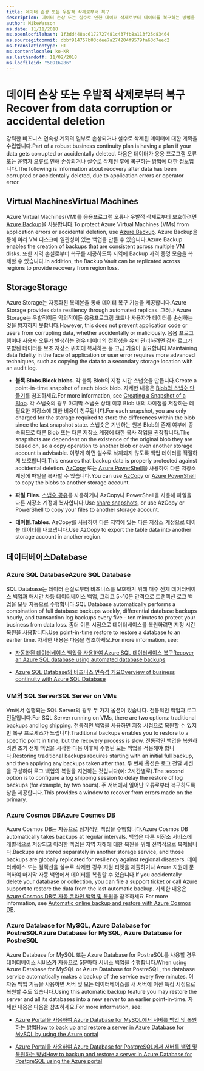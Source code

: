 ```yaml
---
title: 데이터 손상 또는 우발적 삭제로부터 복구
description: 데이터 손상 또는 실수로 인한 데이터 삭제로부터 데이터를 복구하는 방법을 이해하고 재해 복구에 대한 계획 뿐만 아니라 복원력 있고 항상 사용 가능한 내결함성 응용 프로그램을 설계하는 방법에 대한 문서입니다.
author: MikeWasson
ms.date: 11/11/2018
ms.openlocfilehash: 1f3dd448ac6172727481c437fb8a113f25d83464
ms.sourcegitcommit: dbbf914757b03cdee7a274204f9579fa63d7eed2
ms.translationtype: HT
ms.contentlocale: ko-KR
ms.lasthandoff: 11/02/2018
ms.locfileid: "50916286"
---
```

# <a name="recover-from-data-corruption-or-accidental-deletion"></a><span data-ttu-id="8ae49-103">데이터 손상 또는 우발적 삭제로부터 복구</span><span class="sxs-lookup"><span data-stu-id="8ae49-103">Recover from data corruption or accidental deletion</span></span> 

<span data-ttu-id="8ae49-104">강력한 비즈니스 연속성 계획의 일부로 손상되거나 실수로 삭제된 데이터에 대한 계획을 수립합니다.</span><span class="sxs-lookup"><span data-stu-id="8ae49-104">Part of a robust business continuity plan is having a plan if your data gets corrupted or accidentally deleted.</span></span> <span data-ttu-id="8ae49-105">다음은 데이터가 응용 프로그램 오류 또는 운영자 오류로 인해 손상되거나 실수로 삭제된 후에 복구하는 방법에 대한 정보입니다.</span><span class="sxs-lookup"><span data-stu-id="8ae49-105">The following is information about recovery after data has been corrupted or accidentally deleted, due to application errors or operator error.</span></span>

## <a name="virtual-machines"></a><span data-ttu-id="8ae49-106">Virtual Machines</span><span class="sxs-lookup"><span data-stu-id="8ae49-106">Virtual Machines</span></span>

<span data-ttu-id="8ae49-107">Azure Virtual Machines(VM)를 응용프로그램 오류나 우발적 삭제로부터 보호하려면 [Azure Backup](/azure/backup/)을 사용합니다.</span><span class="sxs-lookup"><span data-stu-id="8ae49-107">To protect Azure Virtual Machines (VMs) from application errors or accidental deletion, use [Azure Backup](/azure/backup/).</span></span> <span data-ttu-id="8ae49-108">Azure Backup을 통해 여러 VM 디스크에 일관성이 있는 백업을 만들 수 있습니다.</span><span class="sxs-lookup"><span data-stu-id="8ae49-108">Azure Backup enables the creation of backups that are consistent across multiple VM disks.</span></span> <span data-ttu-id="8ae49-109">또한 지역 손실로부터 복구를 제공하도록 지역에 Backup 자격 증명 모음을 복제할 수 있습니다.</span><span class="sxs-lookup"><span data-stu-id="8ae49-109">In addition, the Backup Vault can be replicated across regions to provide recovery from region loss.</span></span>

## <a name="storage"></a><span data-ttu-id="8ae49-110">Storage</span><span class="sxs-lookup"><span data-stu-id="8ae49-110">Storage</span></span>

<span data-ttu-id="8ae49-111">Azure Storage는 자동화된 복제본을 통해 데이터 복구 기능을 제공합니다.</span><span class="sxs-lookup"><span data-stu-id="8ae49-111">Azure Storage provides data resiliency through automated replicas.</span></span> <span data-ttu-id="8ae49-112">그러나 Azure Storage는 우발적이든 악의적이든 응용프로그램 코드나 사용자가 데이터를 손상하는 것을 방지하지 못합니다.</span><span class="sxs-lookup"><span data-stu-id="8ae49-112">However, this does not prevent application code or users from corrupting data, whether accidentally or maliciously.</span></span> <span data-ttu-id="8ae49-113">응용 프로그램이나 사용자 오류가 발생하는 경우 데이터의 정확성을 유지 관리하려면 감사 로그가 포함된 데이터를 보조 저장소 위치에 복사하는 등 고급 기술이 필요합니다.</span><span class="sxs-lookup"><span data-stu-id="8ae49-113">Maintaining data fidelity in the face of application or user error requires more advanced techniques, such as copying the data to a secondary storage location with an audit log.</span></span> 

- <span data-ttu-id="8ae49-114">**블록 Blobs**.</span><span class="sxs-lookup"><span data-stu-id="8ae49-114">**Block blobs**.</span></span> <span data-ttu-id="8ae49-115">각 블록 Blob의 지정 시간 스냅숏을 만듭니다.</span><span class="sxs-lookup"><span data-stu-id="8ae49-115">Create a point-in-time snapshot of each block blob.</span></span> <span data-ttu-id="8ae49-116">자세한 내용은 [Blob의 스냅숏 만들기](/rest/api/storageservices/creating-a-snapshot-of-a-blob)를 참조하세요.</span><span class="sxs-lookup"><span data-stu-id="8ae49-116">For more information, see [Creating a Snapshot of a Blob](/rest/api/storageservices/creating-a-snapshot-of-a-blob).</span></span> <span data-ttu-id="8ae49-117">각 스냅숏의 경우 마지막 스냅숏 상태 이후 Blob 내의 차이점을 저장하는 데 필요한 저장소에 대한 비용이 청구됩니다.</span><span class="sxs-lookup"><span data-stu-id="8ae49-117">For each snapshot, you are only charged for the storage required to store the differences within the blob since the last snapshot state.</span></span> <span data-ttu-id="8ae49-118">스냅숏은 기반하는 원본 Blob의 존재 여부에 종속되므로 다른 Blob 또는 다른 저장소 계정에 대한 복사 작업을 권장합니다.</span><span class="sxs-lookup"><span data-stu-id="8ae49-118">The snapshots are dependent on the existence of the original blob they are based on, so a copy operation to another blob or even another storage account is advisable.</span></span> <span data-ttu-id="8ae49-119">이렇게 하면 실수로 삭제되지 않도록 백업 데이터를 적절하게 보호합니다.</span><span class="sxs-lookup"><span data-stu-id="8ae49-119">This ensures that backup data is properly protected against accidental deletion.</span></span> <span data-ttu-id="8ae49-120">[AzCopy](/azure/storage/common/storage-use-azcopy) 또는 [Azure PowerShell](/azure/storage/common/storage-powershell-guide-full)을 사용하여 다른 저장소 계정에 파일을 복사할 수 있습니다.</span><span class="sxs-lookup"><span data-stu-id="8ae49-120">You can use [AzCopy](/azure/storage/common/storage-use-azcopy) or [Azure PowerShell](/azure/storage/common/storage-powershell-guide-full) to copy the blobs to another storage account.</span></span>

- <span data-ttu-id="8ae49-121">**파일**.</span><span class="sxs-lookup"><span data-stu-id="8ae49-121">**Files**.</span></span> <span data-ttu-id="8ae49-122">[스냅숏 공유](/azure/storage/files/storage-snapshots-files)를 사용하거나 AzCopy나 PowerShell을 사용해 파일을 다른 저장소 계정에 복사합니다.</span><span class="sxs-lookup"><span data-stu-id="8ae49-122">Use [share snapshots](/azure/storage/files/storage-snapshots-files), or use AzCopy or PowerShell to copy your files to another storage account.</span></span>

- <span data-ttu-id="8ae49-123">**테이블**.</span><span class="sxs-lookup"><span data-stu-id="8ae49-123">**Tables**.</span></span> <span data-ttu-id="8ae49-124">AzCopy를 사용하여 다른 지역에 있는 다른 저장소 계정으로 테이블 데이터를 내보냅니다.</span><span class="sxs-lookup"><span data-stu-id="8ae49-124">Use AzCopy to export the table data into another storage account in another region.</span></span>

## <a name="database"></a><span data-ttu-id="8ae49-125">데이터베이스</span><span class="sxs-lookup"><span data-stu-id="8ae49-125">Database</span></span>

### <a name="azure-sql-database"></a><span data-ttu-id="8ae49-126">Azure SQL Database</span><span class="sxs-lookup"><span data-stu-id="8ae49-126">Azure SQL Database</span></span> 

<span data-ttu-id="8ae49-127">SQL Database는 데이터 손실로부터 비즈니스를 보호하기 위해 매주 전체 데이터베이스 백업과 매시간 차등 데이터베이스 백업, 그리고 5~10분 간격으로 트랜잭션 로그 백업을 모두 자동으로 수행합니다.</span><span class="sxs-lookup"><span data-stu-id="8ae49-127">SQL Database automatically performs a combination of full database backups weekly, differential database backups hourly, and transaction log backups every five - ten minutes to protect your business from data loss.</span></span> <span data-ttu-id="8ae49-128">좀더 이른 시점으로 데이터베이스를 복원하려면 지정 시간 복원을 사용합니다.</span><span class="sxs-lookup"><span data-stu-id="8ae49-128">Use point-in-time restore to restore a database to an earlier time.</span></span> <span data-ttu-id="8ae49-129">자세한 내용은 다음을 참조하세요.</span><span class="sxs-lookup"><span data-stu-id="8ae49-129">For more information, see:</span></span>

- [<span data-ttu-id="8ae49-130">자동화된 데이터베이스 백업을 사용하여 Azure SQL 데이터베이스 복구</span><span class="sxs-lookup"><span data-stu-id="8ae49-130">Recover an Azure SQL database using automated database backups</span></span>](/azure/sql-database/sql-database-recovery-using-backups)

- [<span data-ttu-id="8ae49-131">Azure SQL Database의 비즈니스 연속성 개요</span><span class="sxs-lookup"><span data-stu-id="8ae49-131">Overview of business continuity with Azure SQL Database</span></span>](/azure/sql-database/sql-database-business-continuity)

### <a name="sql-server-on-vms"></a><span data-ttu-id="8ae49-132">VM의 SQL Server</span><span class="sxs-lookup"><span data-stu-id="8ae49-132">SQL Server on VMs</span></span>

<span data-ttu-id="8ae49-133">Vm에서 실행되는 SQL Server의 경우 두 가지 옵션이 있습니다. 전통적인 백업과 로그 전달입니다.</span><span class="sxs-lookup"><span data-stu-id="8ae49-133">For SQL Server running on VMs, there are two options: traditional backups and log shipping.</span></span> <span data-ttu-id="8ae49-134">전통적인 백업을 사용하면 지정 시점으로 복원할 수 있지만 복구 프로세스가 느립니다.</span><span class="sxs-lookup"><span data-stu-id="8ae49-134">Traditional backups enables you to restore to a specific point in time, but the recovery process is slow.</span></span> <span data-ttu-id="8ae49-135">전통적인 백업을 복원하려면 초기 전체 백업을 시작한 다음 이후에 수행된 모든 백업을 적용해야 합니다.</span><span class="sxs-lookup"><span data-stu-id="8ae49-135">Restoring traditional backups requires starting with an initial full backup, and then applying any backups taken after that.</span></span> <span data-ttu-id="8ae49-136">두 번째 옵션은 로그 전달 세션을 구성하여 로그 백업의 복원을 지연하는 것입니다(예: 2시간별로).</span><span class="sxs-lookup"><span data-stu-id="8ae49-136">The second option is to configure a log shipping session to delay the restore of log backups (for example, by two hours).</span></span> <span data-ttu-id="8ae49-137">주 서버에서 일어난 오류로부터 복구하도록 창을 제공합니다.</span><span class="sxs-lookup"><span data-stu-id="8ae49-137">This provides a window to recover from errors made on the primary.</span></span>

### <a name="azure-cosmos-db"></a><span data-ttu-id="8ae49-138">Azure Cosmos DB</span><span class="sxs-lookup"><span data-stu-id="8ae49-138">Azure Cosmos DB</span></span>

<span data-ttu-id="8ae49-139">Azure Cosmos DB는 자동으로 정기적인 백업을 수행합니다.</span><span class="sxs-lookup"><span data-stu-id="8ae49-139">Azure Cosmos DB automatically takes backups at regular intervals.</span></span> <span data-ttu-id="8ae49-140">백업은 다른 저장소 서비스에 개별적으로 저장되고 이러한 백업은 지역 재해에 대한 복원을 위해 전역적으로 복제됩니다.</span><span class="sxs-lookup"><span data-stu-id="8ae49-140">Backups are stored separately in another storage service, and those backups are globally replicated for resiliency against regional disasters.</span></span> <span data-ttu-id="8ae49-141">데이터베이스 또는 컬렉션을 실수로 삭제한 경우 지원 티켓을 제출하거나 Azure 지원에 문의하여 마지막 자동 백업에서 데이터를 복원할 수 있습니다.</span><span class="sxs-lookup"><span data-stu-id="8ae49-141">If you accidentally delete your database or collection, you can file a support ticket or call Azure support to restore the data from the last automatic backup.</span></span> <span data-ttu-id="8ae49-142">자세한 내용은 [Azure Cosmos DB로 자동 온라인 백업 및 복원](/azure/cosmos-db/online-backup-and-restore)을 참조하세요.</span><span class="sxs-lookup"><span data-stu-id="8ae49-142">For more information, see [Automatic online backup and restore with Azure Cosmos DB](/azure/cosmos-db/online-backup-and-restore).</span></span>

### <a name="azure-database-for-mysql-azure-database-for-postresql"></a><span data-ttu-id="8ae49-143">Azure Database for MySQL, Azure Database for PostreSQL</span><span class="sxs-lookup"><span data-stu-id="8ae49-143">Azure Database for MySQL, Azure Database for PostreSQL</span></span>

<span data-ttu-id="8ae49-144">Azure Database for MySQL 또는 Azure Database for PostreSQL를 사용할 경우 데이터베이스 서비스가 자동으로 5분마다 서비스 백업을 수행합니다.</span><span class="sxs-lookup"><span data-stu-id="8ae49-144">When using Azure Database for MySQL or Azure Database for PostreSQL, the database service automatically makes a backup of the service every five minutes.</span></span> <span data-ttu-id="8ae49-145">이 자동 백업 기능을 사용하면 서버 및 모든 데이터베이스를 새 서버에 이전 특정 시점으로 복원할 수도 있습니다.</span><span class="sxs-lookup"><span data-stu-id="8ae49-145">Using this automatic backup feature you may restore the server and all its databases into a new server to an earlier point-in-time.</span></span> <span data-ttu-id="8ae49-146">자세한 내용은 다음을 참조하세요.</span><span class="sxs-lookup"><span data-stu-id="8ae49-146">For more information, see:</span></span>

- [<span data-ttu-id="8ae49-147">Azure Portal을 사용하여 Azure Database for MySQL에서 서버를 백업 및 복원하는 방법</span><span class="sxs-lookup"><span data-stu-id="8ae49-147">How to back up and restore a server in Azure Database for MySQL by using the Azure portal</span></span>](/azure/mysql/howto-restore-server-portal)

- [<span data-ttu-id="8ae49-148">Azure Portal을 사용하여 Azure Database for PostgreSQL에서 서버를 백업 및 복원하는 방법</span><span class="sxs-lookup"><span data-stu-id="8ae49-148">How to backup and restore a server in Azure Database for PostgreSQL using the Azure portal</span></span>](/azure/postgresql/howto-restore-server-portal)

